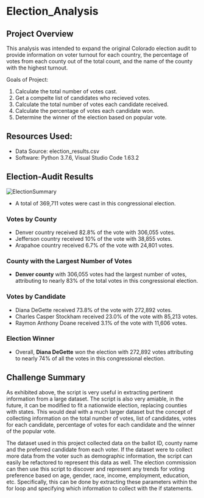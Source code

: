 # Election_Analysis

## Project Overview

This analysis was intended to expand the original Colorado election audit to provide information on voter turnout for each country, the percentage of votes from each county out of the total count, and the name of the county with the highest turnout. 

Goals of Project:

1. Calculate the total number of votes cast. 
2. Get a compelte list of candidates who recieved votes. 
3. Calculate the total number of votes each candidate received. 
4. Calculate the percentage of votes each candidate won. 
5. Determine the winner of the election based on popular vote. 

## Resources Used:

- Data Source: election_results.csv
- Software: Python 3.7.6, Visual Studio Code 1.63.2

## Election-Audit Results

![ElectionSummary](https://user-images.githubusercontent.com/94864663/150219753-681db942-4487-4c6e-8125-5b9d6940d396.png)


-	A total of 369,711 votes were cast in this congressional election.

### Votes by County

-	Denver country received 82.8% of the vote with 306,055 votes.
-	Jefferson country received 10% of the vote with 38,855 votes.
-	Arapahoe country received 6.7% of the vote with 24,801 votes. 

### County with the Largest Number of Votes

-	**Denver county** with 306,055 votes had the largest number of votes, attributing to nearly 83% of the total votes in this congressional election. 

### Votes by Candidate

-	Diana DeGette received 73.8% of the vote with 272,892 votes.
-	Charles Casper Stockham received 23.0% of the vote with 85,213 votes.
-	Raymon Anthony Doane received 3.1% of the vote with 11,606 votes.

### Election Winner

-   Overall, **Diana DeGette** won the election with 272,892 votes attributing to nearly 74% of all the votes in this congressional election. 

## Challenge Summary

As exhibited above, the script is very useful in extracting pertinent information from a large dataset. The script is also very amiable, in the future, it can be modified to fit a nationwide election, replacing counties with states. This would deal with a much larger dataset but the concept of collecting information on the total number of votes, list of candidates, votes for each candidate, percentage of votes for each candidate and the winner of the popular vote. 

The dataset used in this project collected data on the ballot ID, county name and the preferred candidate from each voter. If the dataset were to collect more data from the voter such as demographic information, the script can easily be refactored to represent this data as well. The election commission can then use this script to discover and represent any trends for voting preference based on age, gender, race, income, employment, education, etc. Specifically, this can be done by extracting these parameters within the for loop and specifying which information to collect with the if statements. 


